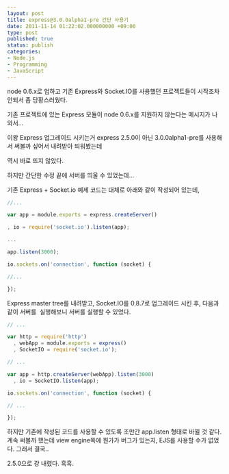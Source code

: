 ```yaml
---
layout: post
title: express@3.0.0alpha1-pre 간단 사용기
date: 2011-11-14 01:22:02.000000000 +09:00
type: post
published: true
status: publish
categories:
- Node.js
- Programming
- JavaScript
---
```

node 0.6.x로 업하고 기존 Express와 Socket.IO를 사용했던 프로젝트들이 시작조차 안되서 좀 당황스러웠다.

기존 프로젝트에 있는 Express 모듈이 node 0.6.x를 지원하지 않는다는 메시지가 나와서...

이왕 Express 업그레이드 시키는거 express 2.5.0이 아닌 3.0.0alpha1-pre를 사용해서 써볼까 싶어서 내려받아 띄워봤는데

역시 바로 뜨지 않았다.

하지만 간단한 수정 끝에 서버를 띄울 수 있었는데...

기존 Express + Socket.io 예제 코드는 대체로 아래와 같이 작성되어 있는데,

```js
//...

var app = module.exports = express.createServer()

, io = require('socket.io').listen(app);

...

app.listen(3000);

io.sockets.on('connection', function (socket) {

//...

});
```

Express master tree를 내려받고, Socket.IO를 0.8.7로 업그레이드 시킨 후, 다음과 같이 서버를  실행해보니 서버를 실행할 수 있었다.

```js
// ...

var http = require('http')
  , webApp = module.exports = express()
  , SocketIO = require('socket.io');

// ...

var app = http.createServer(webApp).listen(3000)
  , io = SocketIO.listen(app);

io.sockets.on('connection', function (socket) {

// ...

});
```

하지만 기존에 작성된 코드를 사용할 수 있도록 조만간 app.listen 형태로 바뀔 것 같다.
계속 써볼까 했는데 view engine쪽에 뭔가가 버그가 있는지, EJS를 사용할 수가 없었다. 그래서 결국..

2.5.0으로 걍 내렸다. 흑흑.
